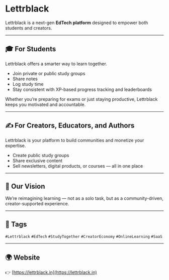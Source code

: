 # Lettrblack  

Lettrblack is a next-gen **EdTech platform** designed to empower both students and creators.  

---

## 🎓 For Students  
Lettrblack offers a smarter way to learn together.  
- Join private or public study groups  
- Share notes  
- Log study time  
- Stay consistent with XP-based progress tracking and leaderboards  

Whether you’re preparing for exams or just staying productive, Lettrblack keeps you motivated and accountable.  

---

## ✍️ For Creators, Educators, and Authors  
Lettrblack is your platform to build communities and monetize your expertise.  
- Create public study groups  
- Share exclusive content  
- Sell newsletters, digital products, or courses — all in one place  

---

## 🌟 Our Vision  
We’re reimagining learning — not as a solo task, but as a community-driven, creator-supported experience.  

---

## 📢 Tags  
`#Lettrblack` `#EdTech` `#StudyTogether` `#CreatorEconomy` `#OnlineLearning` `#SaaS`  

---

## 🌍 Website  
👉 [https://lettrblack.in](https://lettrblack.in)  
